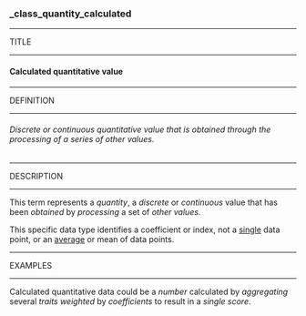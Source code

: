 ### _class_quantity_calculated



------
TITLE

------

#### Calculated quantitative value



------
DEFINITION

------

###### Discrete or continuous quantitative value that is obtained through the processing of a series of other values.



------
DESCRIPTION

------

This term represents a *quantity*, a *discrete* or *continuous* value that has been *obtained* by *processing* a set of *other values*.

This specific data type identifies a coefficient or index, not a [single](_class_quantity) data point, or an [average](_class_quantity_averaged) or mean of data points.



------
EXAMPLES

------

Calculated quantitative data could be a *number* calculated by *aggregating* several *traits* *weighted* by *coefficients* to result in a *single score*.